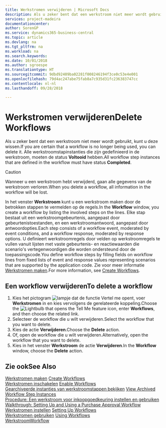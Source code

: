 ```yaml
---
title: Werkstromen verwijderen | Microsoft Docs
description: Als u zeker bent dat een werkstroom niet meer wordt gebruikt, kunt u deze wissen. Alle werkstroomstapinstanties die zijn gedefinieerd in de werkstroom, moeten de status **Voltooid** hebben.
services: project-madeira
documentationcenter: 
author: SorenGP
ms.service: dynamics365-business-central
ms.topic: article
ms.devlang: na
ms.tgt_pltfrm: na
ms.workload: na
ms.search.keywords: 
ms.date: 10/01/2018
ms.author: sgroespe
ms.translationtype: HT
ms.sourcegitcommit: 9dbd92409ba02281f008246194f3ce0c53e4e001
ms.openlocfilehash: 79d4ac247abe75fab8a7c935d31fc236383747cc
ms.contentlocale: nl-nl
ms.lasthandoff: 09/28/2018

---
```

# <a name="delete-workflows"></a><span data-ttu-id="b10df-104">Werkstromen verwijderen</span><span class="sxs-lookup"><span data-stu-id="b10df-104">Delete Workflows</span></span>
<span data-ttu-id="b10df-105">Als u zeker bent dat een werkstroom niet meer wordt gebruikt, kunt u deze wissen.</span><span class="sxs-lookup"><span data-stu-id="b10df-105">If you are certain that a workflow is no longer being used, you can delete it.</span></span> <span data-ttu-id="b10df-106">Alle werkstroomstapinstanties die zijn gedefinieerd in de werkstroom, moeten de status **Voltooid** hebben.</span><span class="sxs-lookup"><span data-stu-id="b10df-106">All workflow step instances that are defined in the workflow must have status **Completed**.</span></span>  

> [!CAUTION]  
>  <span data-ttu-id="b10df-107">Wanneer u een werkstroom hebt verwijderd, gaan alle gegevens van de werkstroom verloren.</span><span class="sxs-lookup"><span data-stu-id="b10df-107">When you delete a workflow, all information in the workflow will be lost.</span></span>  

 <span data-ttu-id="b10df-108">In het venster **Werkstroom** kunt u een werkstroom maken door de betrokken stappen te vermelden op de regels.</span><span class="sxs-lookup"><span data-stu-id="b10df-108">In the **Workflow** window, you create a workflow by listing the involved steps on the lines.</span></span> <span data-ttu-id="b10df-109">Elke stap bestaat uit een werkstroomgebeurtenis, aangepast door gebeurtenistoestanden, en een werkstroomantwoord, aangepast door antwoordopties.</span><span class="sxs-lookup"><span data-stu-id="b10df-109">Each step consists of a workflow event, moderated by event conditions, and a workflow response, moderated by response options.</span></span> <span data-ttu-id="b10df-110">U definieert werkstroomregels door velden op werkstroomregels te vullen vanuit lijsten met vaste gebeurtenis- en reactiewaarden die scenario's vertegenwoordigen die worden ondersteund door de toepassingscode.</span><span class="sxs-lookup"><span data-stu-id="b10df-110">You define workflow steps by filling fields on workflow lines from fixed lists of event and response values representing scenarios that are supported by the application code.</span></span> <span data-ttu-id="b10df-111">Zie voor meer informatie [Werkstromen maken](across-how-to-create-workflows.md).</span><span class="sxs-lookup"><span data-stu-id="b10df-111">For more information, see [Create Workflows](across-how-to-create-workflows.md).</span></span>  

## <a name="to-delete-a-workflow"></a><span data-ttu-id="b10df-112">Een workflow verwijderen</span><span class="sxs-lookup"><span data-stu-id="b10df-112">To delete a workflow</span></span>  
1.  <span data-ttu-id="b10df-113">Kies het pictogram ![lampje dat de functie Vertel me opent](media/ui-search/search_small.png "Vertel me wat u wilt doen"), voer **Werkstromen** in en kies vervolgens de gerelateerde koppeling.</span><span class="sxs-lookup"><span data-stu-id="b10df-113">Choose the ![Lightbulb that opens the Tell Me feature](media/ui-search/search_small.png "Tell me what you want to do") icon, enter **Workflows**, and then choose the related link.</span></span>  
2.  <span data-ttu-id="b10df-114">Selecteer de workflow die u wilt verwijderen.</span><span class="sxs-lookup"><span data-stu-id="b10df-114">Select the workflow that you want to delete.</span></span>  
3.  <span data-ttu-id="b10df-115">Kies de actie **Verwijderen**.</span><span class="sxs-lookup"><span data-stu-id="b10df-115">Choose the **Delete** action.</span></span>  
4.  <span data-ttu-id="b10df-116">Of, open de workflow die u wilt verwijderen.</span><span class="sxs-lookup"><span data-stu-id="b10df-116">Alternatively, open the workflow that you want to delete.</span></span>  
5.  <span data-ttu-id="b10df-117">Kies in het venster **Werkstroom** de actie **Verwijderen**.</span><span class="sxs-lookup"><span data-stu-id="b10df-117">In the **Workflow** window, choose the **Delete** action.</span></span>  

## <a name="see-also"></a><span data-ttu-id="b10df-118">Zie ook</span><span class="sxs-lookup"><span data-stu-id="b10df-118">See Also</span></span>  
 <span data-ttu-id="b10df-119">[Werkstromen maken](across-how-to-create-workflows.md) </span><span class="sxs-lookup"><span data-stu-id="b10df-119">[Create Workflows](across-how-to-create-workflows.md) </span></span>  
 <span data-ttu-id="b10df-120">[Werkstromen inschakelen](across-how-to-enable-workflows.md) </span><span class="sxs-lookup"><span data-stu-id="b10df-120">[Enable Workflows](across-how-to-enable-workflows.md) </span></span>  
 <span data-ttu-id="b10df-121">[Gearchiveerde instanties van werkstroomstappen bekijken](across-how-to-view-archived-workflow-step-instances.md) </span><span class="sxs-lookup"><span data-stu-id="b10df-121">[View Archived Workflow Step Instances](across-how-to-view-archived-workflow-step-instances.md) </span></span>  
 <span data-ttu-id="b10df-122">[Procedure: Een werkstroom voor inkoopgoedkeuring instellen en gebruiken](walkthrough-setting-up-and-using-a-purchase-approval-workflow.md) </span><span class="sxs-lookup"><span data-stu-id="b10df-122">[Walkthrough: Setting Up and Using a Purchase Approval Workflow](walkthrough-setting-up-and-using-a-purchase-approval-workflow.md) </span></span>  
 <span data-ttu-id="b10df-123">[Werkstromen instellen](across-set-up-workflows.md) </span><span class="sxs-lookup"><span data-stu-id="b10df-123">[Setting Up Workflows](across-set-up-workflows.md) </span></span>  
 <span data-ttu-id="b10df-124">[Werkstromen gebruiken](across-use-workflows.md) </span><span class="sxs-lookup"><span data-stu-id="b10df-124">[Using Workflows](across-use-workflows.md) </span></span>  
 [<span data-ttu-id="b10df-125">Werkstroom</span><span class="sxs-lookup"><span data-stu-id="b10df-125">Workflow</span></span>](across-workflow.md)   

